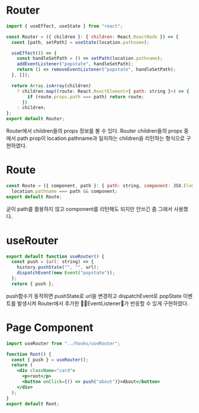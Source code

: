 # Router

```jsx
import { useEffect, useState } from "react";

const Router = ({ children }: { children: React.ReactNode }) => {
  const [path, setPath] = useState(location.pathname);

  useEffect(() => {
    const handleSetPath = () => setPath(location.pathname);
    addEventListener("popstate", handleSetPath);
    return () => removeEventListener("popstate", handleSetPath);
  }, []);

  return Array.isArray(children)
    ? children.map((route: React.ReactElement<{ path: string }>) => {
        if (route.props.path === path) return route;
      })
    : children;
};
export default Router;
```

Router에서 children들의 props 정보를 볼 수 있다.
Router children들의 props 중에서
path prop이 location.pathname과 일치하는 children을 리턴하는 형식으로 구현하였다.

# Route

```jsx
const Route = ({ component, path }: { path: string, component: JSX.Element }) =>
  location.pathname === path && component;
export default Route;
```

굳이 path를 활용하지 않고 component를 리턴해도 되지만 안쓰긴 좀 그래서 사용했다.

# useRouter

```jsx
export default function useRouter() {
  const push = (url: string) => {
    history.pushState("", "", url);
    dispatchEvent(new Event("popstate"));
  };
  return { push };
```

push함수가 동작하면 pushState로 url을 변경하고
dispatchEvent로 popState 이벤트를 발생시켜
Router에서 추가한 EventListener가 반응할 수 있게 구현하였다.

# Page Component

```jsx
import useRouter from "../hooks/useRouter";

function Root() {
  const { push } = useRouter();
  return (
    <div className="card">
      <p>root</p>
      <button onClick={() => push("about")}>About</button>
    </div>
  );
}
export default Root;
```
